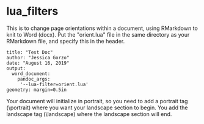 # lua_filters

This is to change page orientations within a document, using RMarkdown to knit to Word (docx). Put the "orient.lua" file in the same directory as your RMarkdown file, and specify this in the header.

```
title: "Test Doc"
author: "Jessica Gorzo"
date: "August 16, 2019"
output:
  word_document:
    pandoc_args:
     '--lua-filter=orient.lua'
geometry: margin=0.5in
```
Your document will initialize in portrait, so you need to add a portrait tag (\portrait) where you want your landscape section to begin. You add the landscape tag (\landscape) where the landscape section will end.
